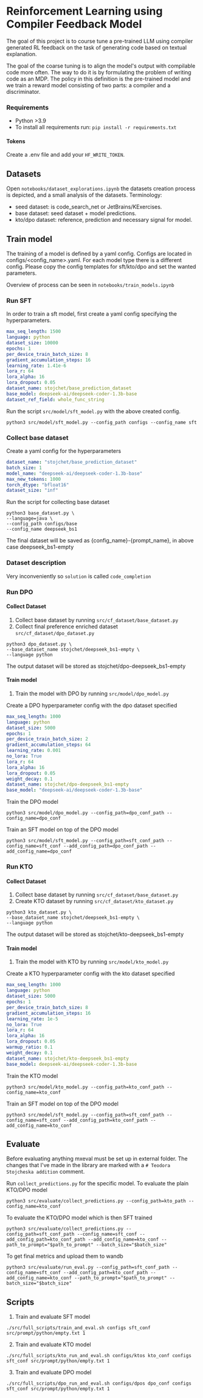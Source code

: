 # Reinforcement Learning using Compiler Feedback Model
The goal of this project is to course tune a pre-trained LLM using compiler generated RL feedback on the task of generating code based on textual explanation. 

The goal of the coarse tuning is to align the model's output with compilable code more often. The way to do it is by formulating the problem of writing code as an MDP. The policy in this definition is the pre-trained model and we train a reward model consisting of two parts: a compiler and a discriminator. 

### Requirements
* Python >3.9
* To install all requirements run: `pip install -r requirements.txt`

#### Tokens
Create a .env file and add your `HF_WRITE_TOKEN`.

## Datasets
Open `notebooks/dataset_explorations.ipynb` the datasets creation process is depicted, and a small analysis of the datasets.
Terminology:
- seed dataset: is code_search_net or JetBrains/KExercises.
- base dataset: seed dataset + model predictions.
- kto/dpo dataset: reference, prediction and necessary signal for model.

## Train model
The training of a model is defined by a yaml config.
Configs are located in configs/<config_name>.yaml. For each model type there is a different config. Please copy the config templates for sft/kto/dpo and set the wanted parameters.

Overview of process can be seen in `notebooks/train_models.ipynb`

### Run SFT
In order to train a sft model, first create a yaml config specifying the hyperparameters.

```yaml
max_seq_length: 1500
language: python
dataset_size: 10000
epochs: 1
per_device_train_batch_size: 8
gradient_accumulation_steps: 16
learning_rate: 1.41e-6
lora_r: 64
lora_alpha: 16
lora_dropout: 0.05
dataset_name: stojchet/base_prediction_dataset
base_model: deepseek-ai/deepseek-coder-1.3b-base
dataset_ref_field: whole_func_string
```

Run the script `src/model/sft_model.py` with the above created config. 

```shell
python3 src/model/sft_model.py --config_path configs --config_name sft
```

### Collect base dataset

Create a yaml config for the hyperparameters
```yaml
dataset_name: "stojchet/base_prediction_dataset"
batch_size: 1
model_name: "deepseek-ai/deepseek-coder-1.3b-base"
max_new_tokens: 1000
torch_dtype: "bfloat16"
dataset_size: "inf"
```

Run the script for collecting base dataset
```shell
python3 base_dataset.py \
--language=java \
--config_path configs/base
--config_name deepseek_bs1
```

The final dataset will be saved as {config_name}-{prompt_name}, in above case deepseek_bs1-empty

### Dataset description
Very inconveniently so `solution` is called `code_completion`

### Run DPO
#### Collect Dataset
1. Collect base dataset by running `src/cf_dataset/base_dataset.py`
2. Collect final preference enriched dataset `src/cf_dataset/dpo_dataset.py`

```shell
python3 dpo_dataset.py \
--base_dataset_name stojchet/deepseek_bs1-empty \
--language python 
```

The output dataset will be stored as stojchet/dpo-deepseek_bs1-empty

#### Train model
1. Train the model with DPO by running `src/model/dpo_model.py`
    
Create a DPO hyperparameter config with the dpo dataset specified
```yaml
max_seq_length: 1000
language: python
dataset_size: 5000
epochs: 1
per_device_train_batch_size: 2
gradient_accumulation_steps: 64
learning_rate: 0.001
no_lora: True
lora_r: 64
lora_alpha: 16
lora_dropout: 0.05
weight_decay: 0.1
dataset_name: stojchet/dpo-deepseek_bs1-empty
base_model: "deepseek-ai/deepseek-coder-1.3b-base"
```

Train the DPO model
```shell
python3 src/model/dpo_model.py --config_path=dpo_conf_path --config_name=dpo_conf
```

Train an SFT model on top of the DPO model
```shell
python3 src/model/sft_model.py --config_path=sft_conf_path --config_name=sft_conf --add_config_path=dpo_conf_path --add_config_name=dpo_conf
```

### Run KTO
#### Collect Dataset
1. Collect base dataset by running `src/cf_dataset/base_dataset.py`
2. Create KTO dataset by running `src/cf_dataset/kto_dataset.py`

```shell
python3 kto_dataset.py \
--base_dataset_name stojchet/deepseek_bs1-empty \
--language python 
```

The output dataset will be stored as stojchet/kto-deepseek_bs1-empty


#### Train model
1. Train the model with KTO by running `src/model/kto_model.py`

Create a KTO hyperparameter config with the kto dataset specified
```yaml
max_seq_length: 1000
language: python
dataset_size: 5000
epochs: 1
per_device_train_batch_size: 8
gradient_accumulation_steps: 16
learning_rate: 1e-5
no_lora: True
lora_r: 64
lora_alpha: 16
lora_dropout: 0.05
warmup_ratio: 0.1
weight_decay: 0.1
dataset_name: stojchet/kto-deepseek_bs1-empty
base_model: deepseek-ai/deepseek-coder-1.3b-base
```

Train the KTO model
```shell
python3 src/model/kto_model.py --config_path=kto_conf_path --config_name=kto_conf
```

Train an SFT model on top of the DPO model
```shell
python3 src/model/sft_model.py --config_path=sft_conf_path --config_name=sft_conf --add_config_path=kto_conf_path --add_config_name=kto_conf
```

## Evaluate
Before evaluating anything mxeval must be set up in external folder.
The changes that I've made in the library are marked with a `# Teodora Stojcheska addition` comment.

Run `collect_predictions.py` for the specific model.
To evaluate the plain KTO/DPO model
```shell
python3 src/evaluate/collect_predictions.py --config_path=kto_path --config_name=kto_conf
```

To evaluate the KTO/DPO model which is then SFT trained
```shell
python3 src/evaluate/collect_predictions.py --config_path=sft_conf_path --config_name=sft_conf --add_config_path=kto_conf_path --add_config_name=kto_conf --path_to_prompt="$path_to_prompt" --batch_size="$batch_size"
```

To get final metrics and upload them to wandb
```shell
python3 src/evaluate/run_eval.py --config_path=sft_conf_path --config_name=sft_conf --add_config_path=kto_conf_path --add_config_name=kto_conf --path_to_prompt="$path_to_prompt" --batch_size="$batch_size"
```


## Scripts

1. Train and evaluate SFT model
```shell
./src/full_scripts/train_and_eval.sh configs sft_conf src/prompt/python/empty.txt 1
```
2. Train and evaluate KTO model
```shell
./src/full_scripts/kto_run_and_eval.sh configs/ktos kto_conf configs sft_conf src/prompt/python/empty.txt 1
```

3. Train and evaluate DPO model
 ```shell
./src/full_scripts/dpo_run_and_eval.sh configs/dpos dpo_conf configs sft_conf src/prompt/python/empty.txt 1
```
